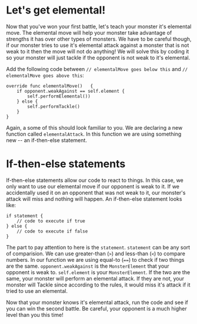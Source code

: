 Let's get elemental!
====================
Now that you've won your first battle, let's teach your monster it's elemental move. The elemental move will help your monster take advantage of strengths it has over other types of monsters. We have to be careful though, if our monster tries to use it's elemental attack against a monster that is not weak to it then the move will not do anything! We will solve this by coding it so your monster will just tackle if the opponent is not weak to it's elemental.

Add the following code between ```// elementalMove goes below this``` and ```// elementalMove goes above this```:

	override func elementalMove() 	{
    	if opponent.weakAgainst == self.element {
    		self.performElemental())
    	} else {
      		self.performTackle()
    	}
	}

Again, a some of this should look familiar to you. We are declaring a new function called ```elementalAttack```. In this function we are using something new -- an if-then-else statement.

If-then-else statements
=======================
If-then-else statements allow our code to react to things. In this case, we only want to use our elemental move if our opponent is weak to it. If we accidentally used it on an opponent that was not weak to it, our monster's attack will miss and nothing will happen. An if-then-else statement looks like:

	if statement {
		// code to execute if true
	} else {
		// code to execute if false
	}

The part to pay attention to here is the ```statement```. ```statement``` can be any sort of comparision. We can use greater-than (```>```) and less-than (```<```) to compare numbers. In our function we are using equal-to (```==```) to check if two things are the same. ```opponent.weakAgainst``` is the ```MonsterElement``` that your opponent is weak to. ```self.element``` is your ```MonsterElement```. If the two are the same, your monster will perform an elemental attack. If they are not, your monster will Tackle since according to the rules, it would miss it's attack if it tried to use an elemental.

Now that your monster knows it's elemental attack, run the code and see if you can win the second battle. Be careful, your opponent is a much higher level than you this time!